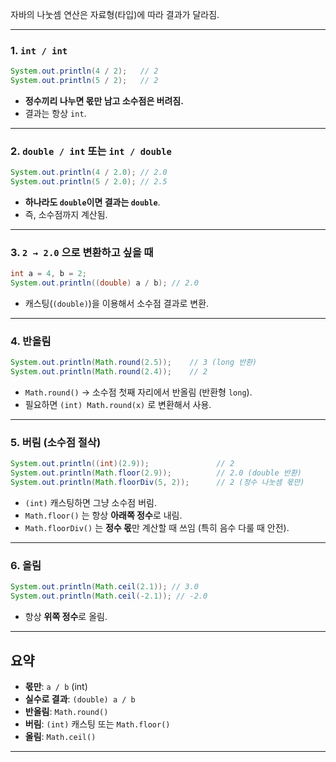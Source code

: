 자바의 나눗셈 연산은 자료형(타입)에 따라 결과가 달라짐.

---

### 1. `int / int`

```java
System.out.println(4 / 2);   // 2
System.out.println(5 / 2);   // 2
```

* **정수끼리 나누면 몫만 남고 소수점은 버려짐.**
* 결과는 항상 `int`.

---

### 2. `double / int` 또는 `int / double`

```java
System.out.println(4 / 2.0); // 2.0
System.out.println(5 / 2.0); // 2.5
```

* **하나라도 `double`이면 결과는 `double`**.
* 즉, 소수점까지 계산됨.

---

### 3. `2 → 2.0` 으로 변환하고 싶을 때

```java
int a = 4, b = 2;
System.out.println((double) a / b); // 2.0
```

* 캐스팅(`(double)`)을 이용해서 소수점 결과로 변환.

---

### 4. 반올림

```java
System.out.println(Math.round(2.5));    // 3 (long 반환)
System.out.println(Math.round(2.4));    // 2
```

* `Math.round()` → 소수점 첫째 자리에서 반올림 (반환형 `long`).
* 필요하면 `(int) Math.round(x)` 로 변환해서 사용.

---

### 5. 버림 (소수점 절삭)

```java
System.out.println((int)(2.9));               // 2
System.out.println(Math.floor(2.9));          // 2.0 (double 반환)
System.out.println(Math.floorDiv(5, 2));      // 2 (정수 나눗셈 몫만)
```

* `(int)` 캐스팅하면 그냥 소수점 버림.
* `Math.floor()` 는 항상 **아래쪽 정수**로 내림.
* `Math.floorDiv()` 는 **정수 몫**만 계산할 때 쓰임 (특히 음수 다룰 때 안전).

---

### 6. 올림

```java
System.out.println(Math.ceil(2.1)); // 3.0
System.out.println(Math.ceil(-2.1)); // -2.0
```

* 항상 **위쪽 정수**로 올림.

---

## 요약
* **몫만**: `a / b` (int)
* **실수로 결과**: `(double) a / b`
* **반올림**: `Math.round()`
* **버림**: `(int)` 캐스팅 또는 `Math.floor()`
* **올림**: `Math.ceil()`

---
